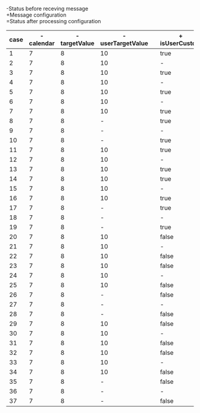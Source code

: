 -Status before receving message</br>
+Message configuration</br>
=Status after processing configuration</br>

| case |-</br>calendar |-</br>targetValue |-</br>userTargetValue  ||+</br>isUserCustom |+</br>isLocked |+</br>userTargetValue ||=</br>isUserCustom |=</br>isLocked |=</br>targetValue |=</br>userTargetValue |
|------|--------------|-----------------|----------------------|--|----------------|--------------|---------------------|---|---------------|--------------|-----------------|---------------------|
|1     | 7            | 8               | 10                   || true             | true         | 15                  || true             | true         | 15              | 15                  |
|2     | 7            | 8               | 10                   || -                | true         | 15                  || true             | true         | 15              | 15                  |
|3     | 7            | 8               | 10                   || true             | -            | 15                  || true             | -            | 15              | 15                  |
|4     | 7            | 8               | 10                   || -                | -            | 15                  || true             | -            | 15              | 15                  |
|5     | 7            | 8               | 10                   || true             | true         | -                   || true             | true         | 8               | 8                   |
|6     | 7            | 8               | 10                   || -                | true         | -                   || true             | true         | 8               | 8                   |
|7     | 7            | 8               | 10                   || true             | -            | -                   || true             | -            | 8               | 8                   |
|8     | 7            | 8               | -                    || true             | true         | -                   || true             | true         | 8               | 8                   |
|9     | 7            | 8               | -                    || -                | true         | -                   || true             | true         | 8               | 8                   |
|10    | 7            | 8               | -                    || true             | -            | -                   || true             | -            | 8               | 8                   |
|11    | 7            | 8               | 10                   || true             | false        | 15                  || true             | false        | 15              | 15                  |
|12    | 7            | 8               | 10                   || -                | false        | 15                  || true             | false        | 15              | 15                  |
|13    | 7            | 8               | 10                   || true             | -            | 15                  || true             | -            | 15              | 15                  |
|14    | 7            | 8               | 10                   || true             | false        | -                   || true             | false        | 8               | 8                   |
|15    | 7            | 8               | 10                   || -                | false        | -                   || -                | false        | 8               | 8                   |
|16    | 7            | 8               | 10                   || true             | -            | -                   || true             | -            | 8               | 8                   |
|17    | 7            | 8               | -                    || true             | false        | -                   || true             | false        | 8               | 8                   |
|18    | 7            | 8               | -                    || -                | false        | -                   || -                | false        | 8               | -                   |
|19    | 7            | 8               | -                    || true             | -            | -                   || true             | -            | 8               | 8                   |
|20    | 7            | 8               | 10                   || false            | true         | 15                  || false            | false        | 7               | 7                   |
|21    | 7            | 8               | 10                   || -                | true         | 15                  || true             | true         | 15              | 15                  |
|22    | 7            | 8               | 10                   || false            | -            | 15                  || false            | false        | 7               | 7                   |
|23    | 7            | 8               | 10                   || false            | true         | -                   || false            | false        | 7               | 7                   |
|24    | 7            | 8               | 10                   || -                | true         | -                   || true             | true         | 8               | 8                   |
|25    | 7            | 8               | 10                   || false            | -            | -                   || false            | -            | 7               | 7                   |
|26    | 7            | 8               | -                    || false            | true         | -                   || false            | false        | 7               | 7                   |
|27    | 7            | 8               | -                    || -                | true         | -                   || true             | true         | 8               | 8                   |
|28    | 7            | 8               | -                    || false            | -            | -                   || false            | -            | 7               | 7                   |
|29    | 7            | 8               | 10                   || false            | false        | 15                  || false            | false        | 7               | 7                   |
|30    | 7            | 8               | 10                   || -                | false        | 15                  || true             | false        | 15              | 15                  |
|31    | 7            | 8               | 10                   || false            | -            | 15                  || false            | -            | 7               | 7                   |
|32    | 7            | 8               | 10                   || false            | false        | -                   || false            | false        | 7               | 7                   |
|33    | 7            | 8               | 10                   || -                | false        | -                   || -                | false        | 8               | 8                   |
|34    | 7            | 8               | 10                   || false            | -            | -                   || false            | -            | 7               | 7                   |
|35    | 7            | 8               | -                    || false            | false        | -                   || false            | false        | 7               | 7                   |
|36    | 7            | 8               | -                    || -                | false        | -                   || -                | false        | 8               | 8                   |
|37    | 7            | 8               | -                    || false            | -            | -                   || false            | -            | 7               | 7                   |
